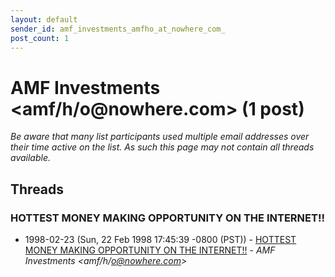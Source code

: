 ```yaml
---
layout: default
sender_id: amf_investments_amfho_at_nowhere_com_
post_count: 1
---
```


# AMF Investments <amf/h/o<span>@</span>nowhere.com> (1 post)

_Be aware that many list participants used multiple email addresses over their time active on the list. As such this page may not contain all threads available._

## Threads

### HOTTEST MONEY MAKING OPPORTUNITY ON THE INTERNET!!
+ 1998-02-23 (Sun, 22 Feb 1998 17:45:39 -0800 (PST)) - [HOTTEST MONEY MAKING OPPORTUNITY ON THE INTERNET!!](/archive/1998/02/073bed15a0bfc4e861e78b288474fbe7d88d1beadd2a3be5e78b92087e8818a0) - _AMF Investments \<amf/h/o@nowhere.com\>_

